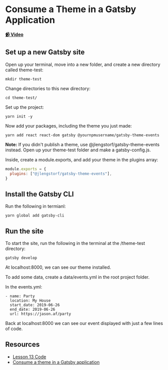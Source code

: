 # Consume a Theme in a Gatsby Application

**[📹 Video](https://egghead.io/lessons/gatsby-consume-a-theme-in-a-gatsby-application)**

## Set up a new Gatsby site
Open up your terminal, move into a new folder, and create a new directory called theme-test:
```
mkdir theme-test
```
Change directories to this new directory:
```
cd theme-test/
```
Set up the project:
```
yarn init -y
```
Now add your packages, including the theme you just made:
```
yarn add react react-dom gatsby @yournpmusername/gatsby-theme-events
```
**Note:** If you didn't publish a theme, use @jlengstorf/gatsby-theme-events instead.
Open up your theme-test folder and make a gatsby-config.js.

Inside, create a module.exports, and add your theme in the plugins array:
```javascript
module.exports = {
  plugins: ["@jlengstorf/gatsby-theme-events"],
}
```

## Install the Gatsby CLI
Run the following in termianl:
```
yarn global add gatsby-cli
```
## Run the site
To start the site, run the following in the terminal at the /theme-test directory:
```
gatsby develop
```
At localhost:8000, we can see our theme installed.

To add some data, create a data/events.yml in the root project folder.

In the events.yml:
```
- name: Party
  location: My House
  start_date: 2019-06-26
  end_date: 2019-06-26
  url: https://jason.af/party
```
Back at localhost:8000 we can see our event displayed with just a few lines of code.
## Resources
- [Lesson 13 Code](https://github.com/ParkerGits/authoring-gatsby-themes/tree/13-consume-a-theme-in-a-gatsby-application)
- [Consume a theme in a Gatsby application](https://www.gatsbyjs.org/tutorial/building-a-theme/#consume-a-theme-in-a-gatsby-application)
